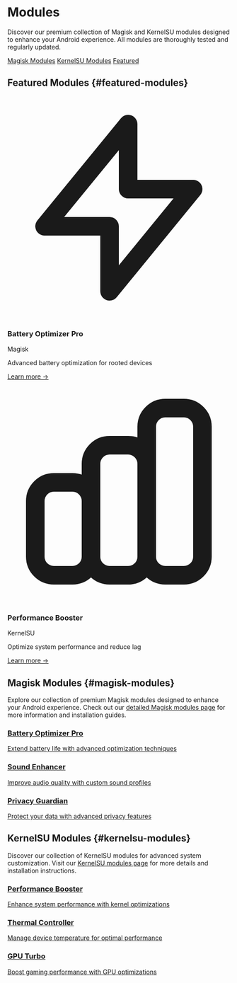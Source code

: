 # Modules

<div class="mb-8">
  <p class="text-lg mb-6">
    Discover our premium collection of Magisk and KernelSU modules designed to enhance your Android experience. All modules are thoroughly tested and regularly updated.
  </p>
  
  <div class="flex flex-wrap gap-2 mb-8">
    <a href="#magisk-modules" class="px-4 py-2 bg-primary-100 dark:bg-primary-900/30 text-primary-800 dark:text-primary-100 rounded-full hover:bg-primary-200 dark:hover:bg-primary-800/50 transition-colors">Magisk Modules</a>
    <a href="#kernelsu-modules" class="px-4 py-2 bg-primary-100 dark:bg-primary-900/30 text-primary-800 dark:text-primary-100 rounded-full hover:bg-primary-200 dark:hover:bg-primary-800/50 transition-colors">KernelSU Modules</a>
    <a href="#featured-modules" class="px-4 py-2 bg-primary-100 dark:bg-primary-900/30 text-primary-800 dark:text-primary-100 rounded-full hover:bg-primary-200 dark:hover:bg-primary-800/50 transition-colors">Featured</a>
  </div>
</div>

## Featured Modules {#featured-modules}

<div class="grid grid-cols-1 md:grid-cols-2 gap-6 mb-12">
  <div class="module-card animation-hover">
    <div class="flex items-start">
      <div class="mr-4 bg-primary-100 dark:bg-primary-900/50 p-3 rounded-lg">
        <svg xmlns="http://www.w3.org/2000/svg" class="h-6 w-6 text-primary-500" fill="none" viewBox="0 0 24 24" stroke="currentColor">
          <path stroke-linecap="round" stroke-linejoin="round" stroke-width="2" d="M13 10V3L4 14h7v7l9-11h-7z" />
        </svg>
      </div>
      <div class="text-left">
        <div class="flex items-center mb-1">
          <h3 class="text-lg font-semibold">Battery Optimizer Pro</h3>
          <span class="ml-2 text-xs px-2 py-1 bg-blue-100 text-blue-800 dark:bg-blue-900/30 dark:text-blue-200 rounded-full">Magisk</span>
        </div>
        <p class="text-sm opacity-75 mb-2">Advanced battery optimization for rooted devices</p>
        <a href="/modules/magisk#battery-optimizer" class="text-primary-500 text-sm font-medium hover:underline">Learn more →</a>
      </div>
    </div>
  </div>
  
  <div class="module-card animation-hover">
    <div class="flex items-start">
      <div class="mr-4 bg-primary-100 dark:bg-primary-900/50 p-3 rounded-lg">
        <svg xmlns="http://www.w3.org/2000/svg" class="h-6 w-6 text-primary-500" fill="none" viewBox="0 0 24 24" stroke="currentColor">
          <path stroke-linecap="round" stroke-linejoin="round" stroke-width="2" d="M9 19v-6a2 2 0 00-2-2H5a2 2 0 00-2 2v6a2 2 0 002 2h2a2 2 0 002-2zm0 0V9a2 2 0 012-2h2a2 2 0 012 2v10m-6 0a2 2 0 002 2h2a2 2 0 002-2m0 0V5a2 2 0 012-2h2a2 2 0 012 2v14a2 2 0 01-2 2h-2a2 2 0 01-2-2z" />
        </svg>
      </div>
      <div class="text-left">
        <div class="flex items-center mb-1">
          <h3 class="text-lg font-semibold">Performance Booster</h3>
          <span class="ml-2 text-xs px-2 py-1 bg-green-100 text-green-800 dark:bg-green-900/30 dark:text-green-200 rounded-full">KernelSU</span>
        </div>
        <p class="text-sm opacity-75 mb-2">Optimize system performance and reduce lag</p>
        <a href="/modules/kernelsu#performance-booster" class="text-primary-500 text-sm font-medium hover:underline">Learn more →</a>
      </div>
    </div>
  </div>
</div>

## Magisk Modules {#magisk-modules}

Explore our collection of premium Magisk modules designed to enhance your Android experience. Check out our [detailed Magisk modules page](/modules/magisk) for more information and installation guides.

<div class="grid grid-cols-1 md:grid-cols-3 gap-4 mb-12">
  <a href="/modules/magisk#battery-optimizer" class="module-card animation-hover">
    <h3 class="font-medium mb-1">Battery Optimizer Pro</h3>
    <p class="text-sm opacity-75">Extend battery life with advanced optimization techniques</p>
  </a>
  
  <a href="/modules/magisk#sound-enhancer" class="module-card animation-hover">
    <h3 class="font-medium mb-1">Sound Enhancer</h3>
    <p class="text-sm opacity-75">Improve audio quality with custom sound profiles</p>
  </a>
  
  <a href="/modules/magisk#privacy-guardian" class="module-card animation-hover">
    <h3 class="font-medium mb-1">Privacy Guardian</h3>
    <p class="text-sm opacity-75">Protect your data with advanced privacy features</p>
  </a>
</div>

## KernelSU Modules {#kernelsu-modules}

Discover our collection of KernelSU modules for advanced system customization. Visit our [KernelSU modules page](/modules/kernelsu) for more details and installation instructions.

<div class="grid grid-cols-1 md:grid-cols-3 gap-4">
  <a href="/modules/kernelsu#performance-booster" class="module-card animation-hover">
    <h3 class="font-medium mb-1">Performance Booster</h3>
    <p class="text-sm opacity-75">Enhance system performance with kernel optimizations</p>
  </a>
  
  <a href="/modules/kernelsu#thermal-controller" class="module-card animation-hover">
    <h3 class="font-medium mb-1">Thermal Controller</h3>
    <p class="text-sm opacity-75">Manage device temperature for optimal performance</p>
  </a>
  
  <a href="/modules/kernelsu#gpu-turbo" class="module-card animation-hover">
    <h3 class="font-medium mb-1">GPU Turbo</h3>
    <p class="text-sm opacity-75">Boost gaming performance with GPU optimizations</p>
  </a>
</div> 